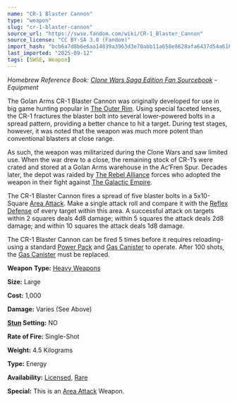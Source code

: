 ```yaml
---
name: "CR-1 Blaster Cannon"
type: "weapon"
slug: "cr-1-blaster-cannon"
source_url: "https://swse.fandom.com/wiki/CR-1_Blaster_Cannon"
source_license: "CC BY-SA 3.0 (Fandom)"
import_hash: "bcb6a7d8b6e6aa14839a3963d3e70abb11a658e8628afa6437d54a6169b53442"
last_imported: "2025-09-12"
tags: [SWSE, Weapon]
---
```

*Homebrew Reference Book: [Clone Wars Saga Edition Fan Sourcebook](https://swse.fandom.com/wiki/Clone_Wars_Saga_Edition_Fan_Sourcebook) - Equipment*

The Golan Arms CR-1 Blaster Cannon was originally developed for use in big game hunting popular in [The Outer Rim](https://swse.fandom.com/wiki/The_Outer_Rim). Using special faceted lenses, the CR-1 fractures the blaster bolt into several lower-powered bolts in a spread pattern, providing a better chance to hit a target. During test stages, however, it was noted that the weapon was much more potent than conventional blasters at close range.

As such, the weapon was militarized during the Clone Wars and saw limited use. When the war drew to a close, the remaining stock of CR-1’s were crated and stored at a Golan Arms warehouse in the Ac’Fren Spur. Decades later, the depot was raided by [The Rebel Alliance](https://swse.fandom.com/wiki/The_Rebel_Alliance) forces who adopted the weapon in their fight against [The Galactic Empire](https://swse.fandom.com/wiki/The_Galactic_Empire).

The CR-1 Blaster Cannon fires a spread of five blaster bolts in a 5x10-Square [Area Attack](https://swse.fandom.com/wiki/Area_Attack). Make a single attack roll and compare it with the [Reflex Defense](https://swse.fandom.com/wiki/Reflex_Defense) of every target within this area. A successful attack on targets within 2 squares deals 4d8 damage; within 5 squares the attack deals 2d8 damage; and within 10 squares the attack deals 1d8 damage.

The CR-1 Blaster Cannon can be fired 5 times before it requires reloading- using a standard [Power Pack](https://swse.fandom.com/wiki/Power_Pack) and [Gas Canister](https://swse.fandom.com/wiki/Gas_Canister) to operate. After 100 shots, the [Gas Canister](https://swse.fandom.com/wiki/Gas_Canister) must be replaced.

**Weapon** **Type:** [Heavy Weapons](https://swse.fandom.com/wiki/Heavy_Weapons)

**Size:** Large

**Cost:** 1,000

**Damage:** Varies (See Above)

**[Stun](https://swse.fandom.com/wiki/Stun) Setting:** NO

**Rate of Fire:** Single-Shot

**Weight:** 4.5 Kilograms

**Type:** Energy

**Availability:** [Licensed](https://swse.fandom.com/wiki/Licensed), [Rare](https://swse.fandom.com/wiki/Rare)

**Special:** This is an [Area Attack](https://swse.fandom.com/wiki/Area_Attack) Weapon.